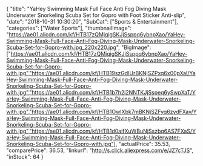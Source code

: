 {
	"title": "YaHey  Swimming Mask Full Face Anti Fog Diving Mask Underwater Snorkeling Scuba Set  for  Gopro  with  Foot  Sticker   Anti-slip",
	"date": "2018-10-31 10:30:20",
	"SubCat": ["Sports & Entertainment"],
	"categories": ["Water Sports"],
	"thumbnailImage": "https://ae01.alicdn.com/kf/HTB17zQMjqigSKJjSsppq6ybnpXao/YaHey-Swimming-Mask-Full-Face-Anti-Fog-Diving-Mask-Underwater-Snorkeling-Scuba-Set-for-Gopro-with.jpg_220x220.jpg",
	"BigImage": ["https://ae01.alicdn.com/kf/HTB17zQMjqigSKJjSsppq6ybnpXao/YaHey-Swimming-Mask-Full-Face-Anti-Fog-Diving-Mask-Underwater-Snorkeling-Scuba-Set-for-Gopro-with.jpg","https://ae01.alicdn.com/kf/HTB19szGdIUrBKNjSZPxq6x00pXal/YaHey-Swimming-Mask-Full-Face-Anti-Fog-Diving-Mask-Underwater-Snorkeling-Scuba-Set-for-Gopro-with.jpg","https://ae01.alicdn.com/kf/HTB1b7h2i2NNTKJjSspeq6ySwpXaT/YaHey-Swimming-Mask-Full-Face-Anti-Fog-Diving-Mask-Underwater-Snorkeling-Scuba-Set-for-Gopro-with.jpg","https://ae01.alicdn.com/kf/HTB1OwIXbk7mBKNjSZFyq6zydFXav/YaHey-Swimming-Mask-Full-Face-Anti-Fog-Diving-Mask-Underwater-Snorkeling-Scuba-Set-for-Gopro-with.jpg","https://ae01.alicdn.com/kf/HTB1d0aifXuWBuNjSszbq6AS7FXaS/YaHey-Swimming-Mask-Full-Face-Anti-Fog-Diving-Mask-Underwater-Snorkeling-Scuba-Set-for-Gopro-with.jpg"],
	"actualPrice": 35.53,
	"comparePrice": 36.53,
	"linkurl": "http://s.click.aliexpress.com/e/JZ7cTJS",
	"inStock": 64
}
